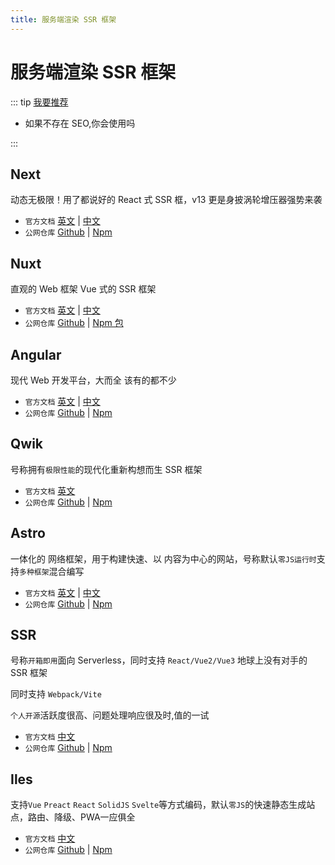 ```yaml
---
title: 服务端渲染 SSR 框架
---
```


# 服务端渲染 SSR 框架

::: tip [我要推荐](https://github.com/itmanyong/web-resources/edit/master/docs/platform/fc/framework/ssr.md)

-   如果不存在 SEO,你会使用吗

:::

## Next <ProjectBadge name='Next' starts='vercel/next.js' />

动态无极限！用了都说好的 React 式 SSR 框，v13 更是身披涡轮增压器强势来袭

-   `官方文档` [英文](https://nextjs.org) | [中文](https://www.nextjs.cn)
-   `公网仓库` [Github](https://github.com/vercel/next.js) | [Npm](https://www.npmjs.com/package/next)

## Nuxt <ProjectBadge name='Nuxt' starts='nuxt/framework' />

直观的 Web 框架 Vue 式的 SSR 框架

-   `官方文档` [英文](https://nuxt.com) | [中文](https://www.nuxtjs.org.cn/)
-   `公网仓库` [Github](https://github.com/nuxt/framework) | [Npm 包](https://www.npmjs.com/package/next)

## Angular <ProjectBadge name='Angular' starts='angular/angular' />

现代 Web 开发平台，大而全 该有的都不少

-   `官方文档` [英文](https://angular.io/guide/universal) | [中文](https://angular.cn/guide/universal)
-   `公网仓库` [Github](https://github.com/angular/angular) | [Npm](https://www.npmjs.com/package/@angular/core)

## Qwik <ProjectBadge name='Qwik' starts='BuilderIO/qwik' version='@builder.io/qwik' />

号称拥有`极限性能`的现代化重新构想而生 SSR 框架

-   `官方文档` [英文](https://qwik.builder.io)
-   `公网仓库` [Github](https://github.com/BuilderIO/qwik) | [Npm](https://www.npmjs.com/package/@builder.io/qwik)

## Astro <ProjectBadge name='Astro' starts='withastro/astro' />

一体化的 网络框架，用于构建快速、以 内容为中心的网站，号称默认`零JS运行时`支持`多种框架`混合编写

-   `官方文档` [英文](https://astro.build) | [中文](https://docs.astro.build/zh-cn/getting-started/)
-   `公网仓库` [Github](https://github.com/withastro/astro) | [Npm](https://www.npmjs.com/package/astro)

## SSR <ProjectBadge starts='zhangyuang/ssr' version='create-ssr-app' />

号称`开箱即用`面向 Serverless，同时支持 `React/Vue2/Vue3` 地球上没有对手的 SSR 框架

同时支持 `Webpack/Vite`

`个人开源`活跃度很高、问题处理响应很及时,值的一试

-   `官方文档` [中文](http://doc.ssr-fc.com/)
-   `公网仓库` [Github](https://github.com/zhangyuang/ssr) | [Npm](https://www.npmjs.com/package/create-ssr-app)

## Iles <ProjectBadge starts='ElMassimo/iles' version='create-ssr-app' />

支持`Vue` `Preact` `React` `SolidJS` `Svelte`等方式编码，默认`零JS`的快速静态生成站点，路由、降级、PWA一应俱全

-   `官方文档` [中文](https://iles.pages.dev/)
-   `公网仓库` [Github](https://github.com/ElMassimo/iles) | [Npm](https://www.npmjs.com/package/iles)
